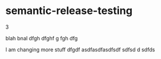 # semantic-release-testing

3

blah bnal
dfgh 
 dfghf g
fgh
dfg


I am changing more stuff dfgdf asdfasdfasdfsdf sdfsd d sdfds 